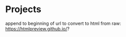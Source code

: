 # Projects
append to beginning of url to convert to html from raw:  https://htmlpreview.github.io/?
